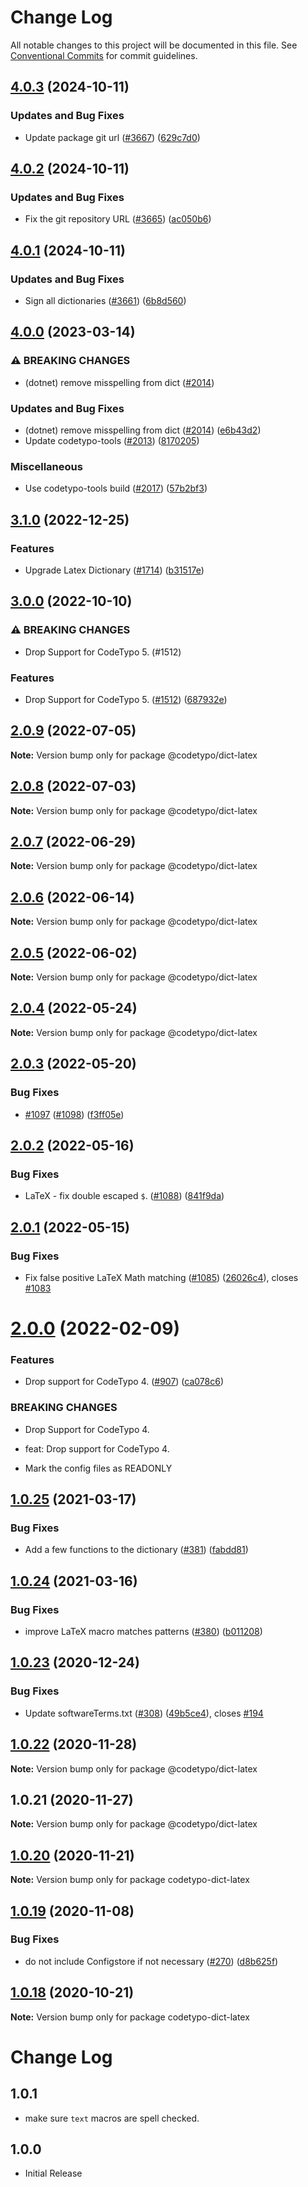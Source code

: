 # Change Log

All notable changes to this project will be documented in this file.
See [Conventional Commits](https://conventionalcommits.org) for commit guidelines.

## [4.0.3](https://github.com/khulnasoft/codetypo/compare/@codetypo/dict-latex@4.0.2...@codetypo/dict-latex@4.0.3) (2024-10-11)


### Updates and Bug Fixes

* Update package git url ([#3667](https://github.com/khulnasoft/codetypo/issues/3667)) ([629c7d0](https://github.com/khulnasoft/codetypo/commit/629c7d0a5e1bacad1d3874b1f8372edc3494ef97))

## [4.0.2](https://github.com/khulnasoft/codetypo/compare/@codetypo/dict-latex@4.0.1...@codetypo/dict-latex@4.0.2) (2024-10-11)


### Updates and Bug Fixes

* Fix the git repository URL ([#3665](https://github.com/khulnasoft/codetypo/issues/3665)) ([ac050b6](https://github.com/khulnasoft/codetypo/commit/ac050b697d57820109995e92fac5ccc32ced1723))

## [4.0.1](https://github.com/khulnasoft/codetypo/compare/@codetypo/dict-latex@4.0.0...@codetypo/dict-latex@4.0.1) (2024-10-11)


### Updates and Bug Fixes

* Sign all dictionaries ([#3661](https://github.com/khulnasoft/codetypo/issues/3661)) ([6b8d560](https://github.com/khulnasoft/codetypo/commit/6b8d560cf51a593458ce42bca415859f872cfc97))

## [4.0.0](https://github.com/khulnasoft/codetypo/compare/@codetypo/dict-latex@3.1.0...@codetypo/dict-latex@4.0.0) (2023-03-14)


### ⚠ BREAKING CHANGES

* (dotnet) remove misspelling from dict ([#2014](https://github.com/khulnasoft/codetypo/issues/2014))

### Updates and Bug Fixes

* (dotnet) remove misspelling from dict ([#2014](https://github.com/khulnasoft/codetypo/issues/2014)) ([e6b43d2](https://github.com/khulnasoft/codetypo/commit/e6b43d25deb0daa1eb8392b6a1e2d404099df397))
* Update codetypo-tools ([#2013](https://github.com/khulnasoft/codetypo/issues/2013)) ([8170205](https://github.com/khulnasoft/codetypo/commit/817020598f24a6d1e82d41919e88952664de2b88))


### Miscellaneous

* Use codetypo-tools build ([#2017](https://github.com/khulnasoft/codetypo/issues/2017)) ([57b2bf3](https://github.com/khulnasoft/codetypo/commit/57b2bf317314a99e3a96a08fb116600ad733c9e7))

## [3.1.0](https://github.com/khulnasoft/codetypo/compare/@codetypo/dict-latex@3.0.0...@codetypo/dict-latex@3.1.0) (2022-12-25)


### Features

* Upgrade Latex Dictionary ([#1714](https://github.com/khulnasoft/codetypo/issues/1714)) ([b31517e](https://github.com/khulnasoft/codetypo/commit/b31517ec6e57b0dccaacc368102e639d934fbb23))

## [3.0.0](https://github.com/khulnasoft/codetypo/compare/@codetypo/dict-latex@2.0.9...@codetypo/dict-latex@3.0.0) (2022-10-10)


### ⚠ BREAKING CHANGES

* Drop Support for CodeTypo 5. (#1512)

### Features

* Drop Support for CodeTypo 5. ([#1512](https://github.com/khulnasoft/codetypo/issues/1512)) ([687932e](https://github.com/khulnasoft/codetypo/commit/687932e187e4bce87d7904e3a2e53dd6de6ac372))

## [2.0.9](https://github.com/khulnasoft/codetypo/compare/@codetypo/dict-latex@2.0.8...@codetypo/dict-latex@2.0.9) (2022-07-05)

**Note:** Version bump only for package @codetypo/dict-latex





## [2.0.8](https://github.com/khulnasoft/codetypo/compare/@codetypo/dict-latex@2.0.7...@codetypo/dict-latex@2.0.8) (2022-07-03)

**Note:** Version bump only for package @codetypo/dict-latex





## [2.0.7](https://github.com/khulnasoft/codetypo/compare/@codetypo/dict-latex@2.0.6...@codetypo/dict-latex@2.0.7) (2022-06-29)

**Note:** Version bump only for package @codetypo/dict-latex





## [2.0.6](https://github.com/khulnasoft/codetypo/compare/@codetypo/dict-latex@2.0.5...@codetypo/dict-latex@2.0.6) (2022-06-14)

**Note:** Version bump only for package @codetypo/dict-latex





## [2.0.5](https://github.com/khulnasoft/codetypo/compare/@codetypo/dict-latex@2.0.4...@codetypo/dict-latex@2.0.5) (2022-06-02)

**Note:** Version bump only for package @codetypo/dict-latex





## [2.0.4](https://github.com/khulnasoft/codetypo/compare/@codetypo/dict-latex@2.0.3...@codetypo/dict-latex@2.0.4) (2022-05-24)

**Note:** Version bump only for package @codetypo/dict-latex





## [2.0.3](https://github.com/khulnasoft/codetypo/compare/@codetypo/dict-latex@2.0.2...@codetypo/dict-latex@2.0.3) (2022-05-20)


### Bug Fixes

* [#1097](https://github.com/khulnasoft/codetypo/issues/1097) ([#1098](https://github.com/khulnasoft/codetypo/issues/1098)) ([f3ff05e](https://github.com/khulnasoft/codetypo/commit/f3ff05eae602af9ceb0be9b6047d2381314acfa2))





## [2.0.2](https://github.com/khulnasoft/codetypo/compare/@codetypo/dict-latex@2.0.1...@codetypo/dict-latex@2.0.2) (2022-05-16)


### Bug Fixes

* LaTeX - fix double escaped `$`. ([#1088](https://github.com/khulnasoft/codetypo/issues/1088)) ([841f9da](https://github.com/khulnasoft/codetypo/commit/841f9da7881a94b67ab995d222686c6283252def))





## [2.0.1](https://github.com/khulnasoft/codetypo/compare/@codetypo/dict-latex@2.0.0...@codetypo/dict-latex@2.0.1) (2022-05-15)


### Bug Fixes

* Fix false positive LaTeX Math matching ([#1085](https://github.com/khulnasoft/codetypo/issues/1085)) ([26026c4](https://github.com/khulnasoft/codetypo/commit/26026c4ef958b043d8f9188787a857d1e2426579)), closes [#1083](https://github.com/khulnasoft/codetypo/issues/1083)





# [2.0.0](https://github.com/khulnasoft/codetypo/compare/@codetypo/dict-latex@1.0.25...@codetypo/dict-latex@2.0.0) (2022-02-09)


### Features

* Drop support for CodeTypo 4. ([#907](https://github.com/khulnasoft/codetypo/issues/907)) ([ca078c6](https://github.com/khulnasoft/codetypo/commit/ca078c6a2e188cc3cf6276db1ba7e007f0f06f27))


### BREAKING CHANGES

* Drop Support for CodeTypo 4.

* feat: Drop support for CodeTypo 4.
* Mark the config files as READONLY





## [1.0.25](https://github.com/khulnasoft/codetypo/compare/@codetypo/dict-latex@1.0.24...@codetypo/dict-latex@1.0.25) (2021-03-17)


### Bug Fixes

* Add a few functions to the dictionary ([#381](https://github.com/khulnasoft/codetypo/issues/381)) ([fabdd81](https://github.com/khulnasoft/codetypo/commit/fabdd8161fb9e1aca1ea4486c59a56741bd8c19d))





## [1.0.24](https://github.com/khulnasoft/codetypo/compare/@codetypo/dict-latex@1.0.23...@codetypo/dict-latex@1.0.24) (2021-03-16)


### Bug Fixes

* improve LaTeX macro matches patterns ([#380](https://github.com/khulnasoft/codetypo/issues/380)) ([b011208](https://github.com/khulnasoft/codetypo/commit/b0112083ad233f4289592e7ada6874ac9d2318a5))





## [1.0.23](https://github.com/khulnasoft/codetypo/compare/@codetypo/dict-latex@1.0.22...@codetypo/dict-latex@1.0.23) (2020-12-24)


### Bug Fixes

* Update softwareTerms.txt ([#308](https://github.com/khulnasoft/codetypo/issues/308)) ([49b5ce4](https://github.com/khulnasoft/codetypo/commit/49b5ce4a2436f3c99969d6425128d55f84c8a7fc)), closes [#194](https://github.com/khulnasoft/codetypo/issues/194)





## [1.0.22](https://github.com/khulnasoft/codetypo/compare/@codetypo/dict-latex@1.0.21...@codetypo/dict-latex@1.0.22) (2020-11-28)

**Note:** Version bump only for package @codetypo/dict-latex





## 1.0.21 (2020-11-27)

**Note:** Version bump only for package @codetypo/dict-latex





## [1.0.20](https://github.com/khulnasoft/codetypo/compare/codetypo-dict-latex@1.0.19...codetypo-dict-latex@1.0.20) (2020-11-21)

**Note:** Version bump only for package codetypo-dict-latex

## [1.0.19](https://github.com/khulnasoft/codetypo/compare/codetypo-dict-latex@1.0.18...codetypo-dict-latex@1.0.19) (2020-11-08)

### Bug Fixes

- do not include Configstore if not necessary ([#270](https://github.com/khulnasoft/codetypo/issues/270)) ([d8b625f](https://github.com/khulnasoft/codetypo/commit/d8b625f2f42d5cc6c4a9390216ac1e5037886e44))

## [1.0.18](https://github.com/khulnasoft/codetypo/compare/codetypo-dict-latex@1.0.17...codetypo-dict-latex@1.0.18) (2020-10-21)

**Note:** Version bump only for package codetypo-dict-latex

# Change Log

## 1.0.1

- make sure `text` macros are spell checked.

## 1.0.0

- Initial Release
